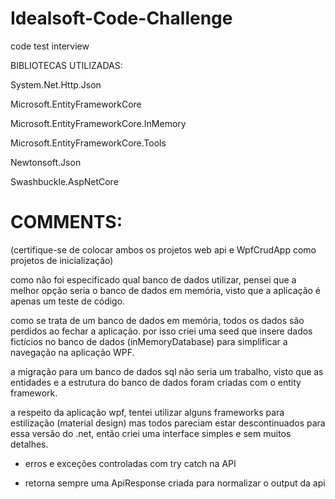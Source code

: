 # Idealsoft-Code-Challenge
code test interview

BIBLIOTECAS UTILIZADAS: 

System.Net.Http.Json

Microsoft.EntityFrameworkCore

Microsoft.EntityFrameworkCore.InMemory

Microsoft.EntityFrameworkCore.Tools

Newtonsoft.Json

Swashbuckle.AspNetCore

<h1>
COMMENTS:
</h1>

(certifique-se de colocar ambos os projetos web api e WpfCrudApp como projetos de inicialização)

como não foi especificado qual banco de dados utilizar, pensei que a melhor opção seria o banco de dados em memória, visto que a aplicação é apenas um teste de código.

como se trata de um banco de dados em memória, todos os dados são perdidos ao fechar a aplicação. por isso criei uma seed que insere dados fictícios no banco de dados (inMemoryDatabase) para simplificar a navegação na aplicação WPF.

a migração para um banco de dados sql não seria um trabalho, visto que as entidades e a estrutura do banco de dados foram criadas com o entity framework.

a respeito da aplicação wpf, tentei utilizar alguns frameworks para estilização (material design) mas todos pareciam estar descontinuados para essa versão do .net, então criei uma interface simples e sem muitos detalhes.

* erros e exceções controladas com try catch na API

* retorna sempre uma ApiResponse<T> criada para normalizar o output da api
